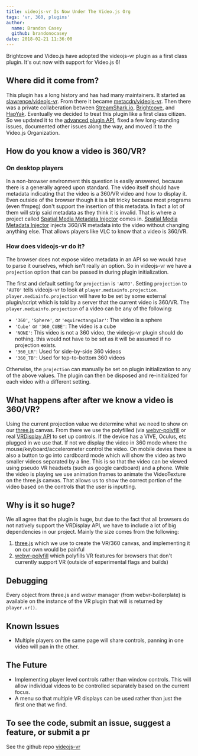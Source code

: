 ```yaml
---
title: videojs-vr Is Now Under The Video.js Org
tags: 'vr, 360, plugins'
author:
  name: Brandon Casey
  github: brandonocasey
date: 2018-02-21 11:36:00
---
```



Brightcove and Video.js have adopted the videojs-vr plugin as a first class plugin.
It's out now with support for Video.js 6!

## Where did it come from?
This plugin has a long history and has had many maintainers.
It started as [slawrence/videojs-vr](https://github.com/slawrence/videojs-vr). From there it became [metacdn/videojs-vr](https://github.com/metacdn/videojs-vr). Then there was a private collaberation between [StreamShark.io](https://streamshark.io), [Brightcove](https://www.brightcove.com), and [HapYak](http://corp.hapyak.com/). Eventually we decided to treat this plugin like a first class citizen. So we updated it to the [advanced plugin API](http://docs.videojs.com/tutorial-plugins.html#writing-an-advanced-plugin), fixed a few long-standing issues, documented other issues along the way, and moved it to the Video.js Organization.

## How do you know a video is 360/VR?
### On desktop players
In a non-browser environment this question is easily answered, because there is a generally agreed upon standard. The video itself should have metadata indicating that the video is a 360/VR video and how to display it. Even outside of the browser though it is a bit tricky because most programs (even ffmpeg) don't support the insertion of this metadata. In fact a lot of them will strip said metadata as they think it is invalid. That is where a project called [Spatial Media Metadata Injector](https://github.com/google/spatial-media) comes in. [Spatial Media Metadata Injector](https://github.com/google/spatial-media) injects  360/VR metadata into the video without changing anything else.
That allows players like VLC to know that a video is 360/VR.

### How does videojs-vr do it?
The browser does not expose video metadata in an API so we would have to parse it ourselves, which isn't really an option. So in videojs-vr we have a `projection` option that can be passed in during plugin initialization.

The first and default setting for `projection` is `'AUTO'`. Setting `projection` to `'AUTO'` tells videojs-vr to look at `player.mediainfo.projection`. `player.mediainfo.projection` will have to be set by some external plugin/script which is told by a server that the current video is 360/VR. The `player.mediainfo.projection` of a video can be any of the following:

* `'360'`, `'Sphere'`, or `'equirectangular'`: The video is a sphere
* `'Cube'` or `'360_CUBE'`: The video is a cube
* `'NONE'`: This video is not a 360 video, the videojs-vr plugin should do nothing. this would not have to be set as it will be assumed if no projection exists.
* `'360_LR'`: Used for side-by-side 360 videos
* `'360_TB'`: Used for top-to-bottom 360 videos

Otherwise, the `projection` can manually be set on plugin initialization to any of the above values. The plugin can then be disposed and re-initialized for each video with a different setting.

## What happens after after we know a video is 360/VR?
Using the current projection value we determine what we need to show on our [three.js](https://github.com/mrdoob/three.js) canvas. From there we use the polyfilled (via [webvr-polyfill](https://github.com/googlevr/webvr-polyfill) or real [VRDisplay API](https://developer.mozilla.org/en-US/docs/Web/API/VRDisplay) to set up controls. If the device has a VIVE, Oculus, etc plugged in we use that. If not we display the video in 360 mode where the mouse/keyboard/accelerometer control the video. On mobile devies there is also a button to go into cardboard mode which will show the video as two smaller videos separated by a line. This is so that the video can be viewed using pseudo VR headsets (such as google cardboard) and a phone. While the video is playing we use animation frames to animate the VideoTexture on the three.js canvas. That allows us to show the correct portion of the video based on the controls that the user is inputting.

## Why is it so huge?
We all agree that the plugin is huge, but due to the fact that all browsers do not natively support the VRDisplay API, we have to include a lot of big dependencies in our project. Mainly the size comes from the following:

1. [three.js](https://github.com/mrdoob/three.js) which we use to create the VR/360 canvas, and implementing it on our own would be painful
2. [webvr-polyfill](https://github.com/googlevr/webvr-polyfill) which polyfills VR features for browsers that don't currently support VR (outside of experimental flags and builds)

## Debugging
Every object from three.js and webvr manager (from webvr-boilerplate) is available on the instance of the VR plugin that will is returned by `player.vr()`.

## Known Issues
* Multiple players on the same page will share controls, panning in one video will pan in the other.

## The Future
* Implementing player level controls rather than window controls. This will allow individual videos to be controlled separately based on the current focus.
* A menu so that multiple VR displays can be used rather than just the first one that we find.

## To see the code, submit an issue, suggest a feature, or submit a pr
See the github repo [videojs-vr](https://github.com/videojs/videojs-vr)
